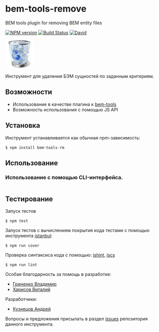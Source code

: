 # bem-tools-remove
BEM tools plugin for removing BEM entity files

[![NPM version](http://img.shields.io/npm/v/bem-tools-rm.svg?style=flat)](http://www.npmjs.org/package/bem-tools-rm)
[![Build Status](https://travis-ci.org/bem-incubator/bem-tools-rm.svg)](https://travis-ci.org/bem-incubator/bem-tools-rm)
[![David](https://img.shields.io/david/bem-incubator/bem-tools-rm.svg)](https://david-dm.org/bem-incubator/bem-tools-rm)

![Logo](./logo.png)

Инструмент для удаления БЭМ сущностей по заданным критериям.

## Возможности

* Использование в качестве плагина к [bem-tools](https://github.com/bem/bem-tools)
* Возможность использования с помощью JS API

## Установка

Инструмент устанавливается как обычная npm-зависимость:
```
$ npm install bem-tools-rm
```

## Использование

### Использование с помощью CLI-интерфейса.

```
```

## Тестирование

Запуск тестов
```
$ npm test
```

Запуск тестов с вычислением покрытия кода тестами с помощью инструмента [istanbul](https://www.npmjs.com/package/istanbul):
```
$ npm run cover
```

Проверка синтаксиса кода с помощью:
[jshint](https://www.npmjs.com/package/jshint),
[jscs](https://www.npmjs.com/package/jscs)

```
$ npm run lint
```

Особая благодарность за помощь в разработке:

* [Гриненко Владимир](http://github.com/tadatuta)
* [Харисов Виталий](https://github.com/vithar)

Разработчики: 
* [Кузнецов Андрей](https://github.com/tormozz48)

Вопросы и предложения присылать в раздел [issues](https://github.com/bem-incubator/bem-tools-rm) репозитория данного инструмента.
